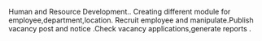 Human and Resource Development..
Creating different module for employee,department,location. Recruit employee and manipulate.Publish vacancy post and notice .Check vacancy applications,generate reports .
